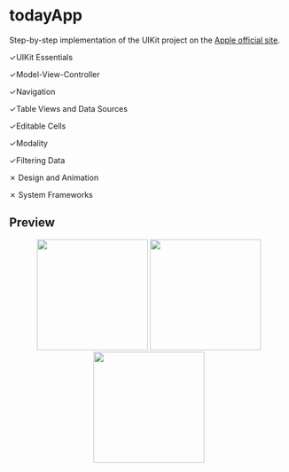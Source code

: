 # todayApp
Step-by-step implementation of the UIKit project on the [Apple official site](https://developer.apple.com/tutorials/app-dev-training/getting-started-with-today).

&check;UIKit Essentials

&check;Model-View-Controller

&check;Navigation

&check;Table Views and Data Sources

&check;Editable Cells

&check;Modality

&check;Filtering Data

&cross; Design and Animation

&cross; System Frameworks

## Preview

<p align="center">
<img src="https://user-images.githubusercontent.com/69075047/139699151-18b87c58-a0b3-42bd-8b0d-bb95a871f37b.png" width="200" heigh="200">
    <img src="https://user-images.githubusercontent.com/69075047/139699049-c4c235fc-7dec-4f27-86b4-706bab538c37.png" width="200" heigh="200">
  <img src="https://user-images.githubusercontent.com/69075047/139699055-889604fb-36ac-49bf-a5bd-d75d72fd2547.png" width="200" heigh="200">


</p>


 
